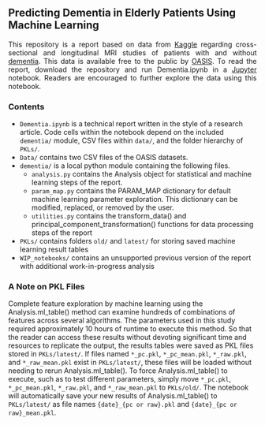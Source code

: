 ## Predicting Dementia in Elderly Patients Using Machine Learning
<p style='text-align: justify'>This repository is a report based on data from <a href="https://www.kaggle.com/jboysen/mri-and-alzheimers">Kaggle</a> regarding cross-sectional and longitudinal MRI studies of patients with and without <a href="https://wikipedia.org/wiki/dementia">dementia</a>. This data is available free to the public by <a href="https://oasis-brains.org">OASIS</a>. To read the report, download the repository and run Dementia.ipynb in a <a href="https://jupyter.org">Jupyter</a> notebook. Readers are encouraged to further explore the data using this notebook.</p>

### Contents
* `Dementia.ipynb` is a technical report written in the style of a research article. Code cells within
the notebook depend on the included `dementia/` module, CSV files within `data/`, and the folder hierarchy
 of `PKLs/`.
* `Data/` contains two CSV files of the OASIS datasets.
* `dementia/` is a local python module containing the following files.
    *  `analysis.py` contains the Analysis object for statistical and machine learning steps of the report.
    * `param_map.py` contains the PARAM_MAP dictionary for default machine learning parameter exploration.
    This dictionary can be modified, replaced, or removed by the user.
    * `utilities.py` contains the transform_data() and principal_component_transformation() functions for data
    processing steps of the report
* `PKLs/` contains folders `old/` and `latest/` for storing saved machine learning result tables
* `WIP_notebooks/` contains an unsupported previous version of the report with additional work-in-progress 
analysis

### A Note on PKL Files
Complete feature exploration by machine learning using the Analysis.ml_table() method can examine hundreds of 
combinations of features across several algorithms. The parameters used in this study required approximately 10 hours 
of runtime to execute this method. So that the reader can access these results without devoting significant time and 
resources to replicate the output, the results tables were saved as PKL files stored in `PKLs/latest/`. If files named 
`*_pc.pkl`, `*_pc_mean.pkl`, `*_raw.pkl`, and `*_raw_mean.pkl` exist in `PKLs/latest/`, these files will be loaded 
without needing to rerun Analysis.ml_table(). To force Analysis.ml_table() to execute, such as to test different 
parameters, simply move `*_pc.pkl`, `*_pc_mean.pkl`, `*_raw.pkl`, and `*_raw_mean.pkl` to `PKLs/old/`. The notebook will 
automatically save your new results of Analysis.ml_table() to `PKLs/latest/` as file names `{date}_{pc or raw}.pkl` and 
`{date}_{pc or raw}_mean.pkl`.

